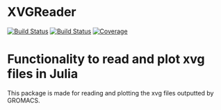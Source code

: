 # XVGReader

[![Build Status](https://travis-ci.com/Ved-Mahajan/XVGReader.jl.svg?branch=master)](https://travis-ci.com/Ved-Mahajan/XVGReader.jl)
[![Build Status](https://ci.appveyor.com/api/projects/status/github/Ved-Mahajan/XVGReader.jl?svg=true)](https://ci.appveyor.com/project/Ved-Mahajan/XVGReader-jl)
[![Coverage](https://coveralls.io/repos/github/Ved-Mahajan/XVGReader.jl/badge.svg?branch=master)](https://coveralls.io/github/Ved-Mahajan/XVGReader.jl?branch=master)


# Functionality to read and plot xvg files in Julia
This package is made for reading and plotting the xvg files outputted by GROMACS.